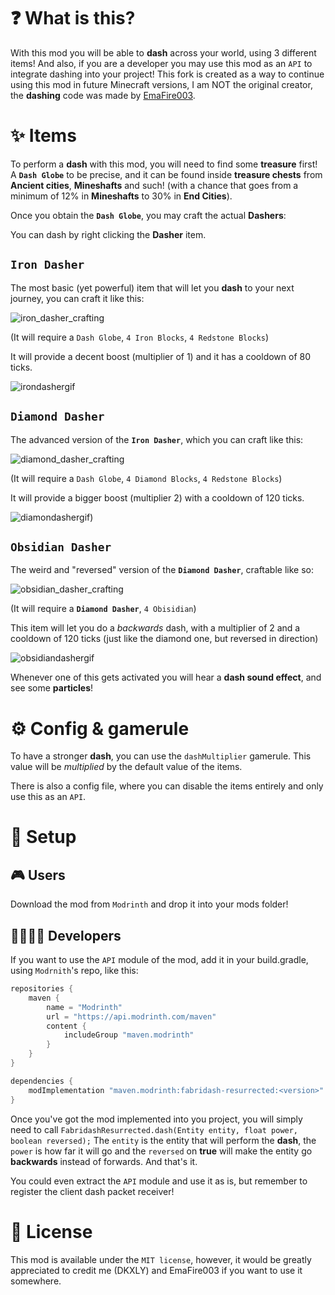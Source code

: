# ❓ What is this?
With this mod you will be able to **dash** across your world, using 3 different items! And also, if you are a developer you may use this mod as an `API` to integrate dashing into your project! This fork is created as a way to continue using this mod in future Minecraft versions, I am NOT the original creator, the **dashing** code was made by [EmaFire003](https://github.com/emafire003/).

# ✨ Items
To perform a **dash** with this mod, you will need to find some **treasure** first! A **`Dash Globe`** to be precise, and it can be found inside **treasure chests** from **Ancient cities**, **Mineshafts** and such! (with a chance that goes from a minimum of 12% in **Mineshafts** to 30% in **End Cities**).

Once you obtain the **`Dash Globe`**, you may craft the actual **Dashers**:

You can dash by right clicking the **Dasher** item.

## `Iron Dasher`
The most basic (yet powerful) item that will let you **dash** to your next journey, you can craft it like this:

![iron_dasher_crafting](https://user-images.githubusercontent.com/29462910/190399028-f819dfd4-29bd-4d30-a572-cc95c38bff68.JPG)

(It will require a `Dash Globe`, `4 Iron Blocks`, `4 Redstone Blocks`)

It will provide a decent boost (multiplier of 1) and it has a cooldown of 80 ticks.

![irondashergif](https://user-images.githubusercontent.com/29462910/190407499-c01c96f9-4dd9-47a3-a813-25e6f7707551.gif)

## `Diamond Dasher`
The advanced version of the **`Iron Dasher`**, which you can craft like this:

![diamond_dasher_crafting](https://user-images.githubusercontent.com/29462910/190399957-6fa7297d-87ff-4fc2-8aa4-d1c087a1049d.JPG)

(It will require a `Dash Globe`, `4 Diamond Blocks`, `4 Redstone Blocks`)

It will provide a bigger boost (multiplier 2) with a cooldown of 120 ticks.

![diamondashergif)](https://user-images.githubusercontent.com/29462910/190407984-add714c6-5944-49f2-84a5-509291d59a02.gif)

## `Obsidian Dasher`
The weird and "reversed" version of the **`Diamond Dasher`**, craftable like so:

![obsidian_dasher_crafting](https://user-images.githubusercontent.com/29462910/190400323-f01b4d84-f7dd-476d-849c-cf3ad0a1beed.JPG)

(It will require a **`Diamond Dasher`**, `4 Obisidian`)

This item will let you do a *backwards* dash, with a multiplier of 2 and a cooldown of 120 ticks (just like the diamond one, but reversed in direction)

![obsidiandashergif](https://user-images.githubusercontent.com/29462910/190408729-e8e78885-b2e9-4a1e-99e4-85fc27d96788.gif)

Whenever one of this gets activated you will hear a **dash sound effect**, and see some **particles**! 

# ⚙ Config & gamerule
To have a stronger **dash**, you can use the `dashMultiplier` gamerule. This value will be *multiplied* by the default value of the items.

There is also a config file, where you can disable the items entirely and only use this as an `API`.

# 🔨 Setup
## 🎮 Users
Download the mod from `Modrinth` and drop it into your mods folder!
## 👨‍💻👩‍💻 Developers
If you want to use the `API` module of the mod, add it in your build.gradle, using `Modrnith`'s repo, like this:
```gradle
repositories {
    maven {
        name = "Modrinth"
        url = "https://api.modrinth.com/maven"
        content {
            includeGroup "maven.modrinth"
        }
    }
}

dependencies {
    modImplementation "maven.modrinth:fabridash-resurrected:<version>"
}
```
Once you've got the mod implemented into you project, you will simply need to call `FabridashResurrected.dash(Entity entity, float power, boolean reversed);`
The `entity` is the entity that will perform the **dash**, the `power` is how far it will go and the `reversed` on **true** will make the entity go **backwards** instead of forwards. And that's it.

You could even extract the `API` module and use it as is, but remember to register the client dash packet receiver!

# 📜 License
This mod is available under the `MIT license`, however, it would be greatly appreciated to credit me (DKXLY) and EmaFire003 if you want to use it somewhere.

